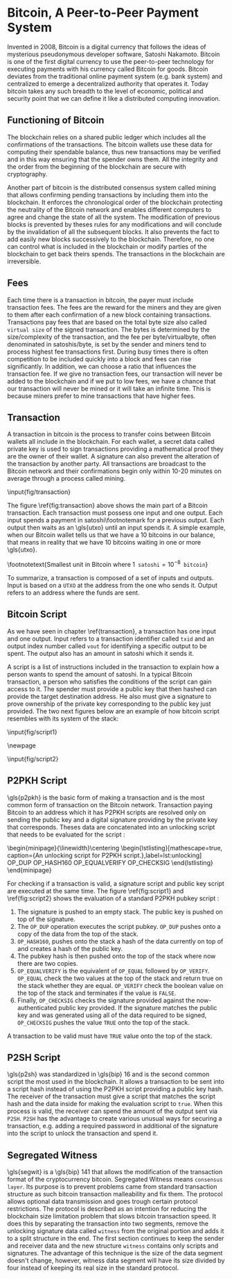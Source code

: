 # Bitcoin, A Peer-to-Peer Payment System

Invented in 2008, Bitcoin is a digital currency that follows the ideas of mysterious pseudonymous developer software, Satoshi Nakamoto. Bitcoin is one of the first digital currency to use the peer-to-peer technology for executing payments with his currency called Bitcoin for goods. Bitcoin deviates from the traditional online payment system (e.g. bank system) and centralized to emerge a decentralized authority that operates it. Today bitcoin takes any such breadth to the level of economic, political and security point that we can define it like a distributed computing innovation.

## Functioning of Bitcoin

The blockchain relies on a shared public ledger which includes all the confirmations of the transactions. The bitcoin wallets use these data for computing their spendable balance, thus new transactions may be verified and in this way ensuring that the spender owns them. All the integrity and the order from the beginning of the blockchain are secure with cryptography.

Another part of bitcoin is the distributed consensus system called mining that allows confirming pending transactions by including them into the blockchain. It enforces the chronological order of the blockchain protecting the neutrality of the Bitcoin network and enables different computers to agree and change the state of all the system. The modification of previous blocks is prevented by theses rules for any modifications and will conclude by the invalidation of all the subsequent blocks. It also prevents the fact to add easily new blocks successively to the blockchain. Therefore, no one can control what is included in the blockchain or modify parties of the blockchain to get back theirs spends. The transactions in the blockchain are irreversible.

## Fees

Each time there is a transaction in bitcoin, the payer must include transaction fees. The fees are the reward for the miners and they are given to them after each confirmation of a new block containing transactions. Transactions pay fees that are based on the total byte size also called `virtual size` of the signed transaction. The bytes is determined by the size/complexity of the transaction, and the fee per byte/virtualbyte, often denominated in satoshis/byte, is set by the sender and miners tend to process highest fee transactions first.  During busy times there is often competition to be included quickly into a block and fees can rise significantly. In addition, we can choose a ratio that influences the transaction fee. If we give no transaction fees, our transaction will never be added to the blockchain and if we put to low fees, we have a chance that our transaction will never be mined or it will take an infinite time. This is because miners prefer to mine transactions that have higher fees.

## Transaction

A transaction in bitcoin is the process to transfer coins between Bitcoin wallets all include in the blockchain. For each wallet, a secret data called private key is used to sign transactions providing a mathematical proof they are the owner of their wallet. A signature can also prevent the alteration of the transaction by another party. All transactions are broadcast to the Bitcoin network and their confirmations begin only within 10-20 minutes on average through a process called mining. 

\input{fig/transaction}

The figure \ref{fig:transaction} above shows the main part of a Bitcoin transaction. Each transaction must possess one input and one output. Each input spends a payment in satoshi\footnotemark for a previous output. Each output then waits as an \gls{utxo} until an input spends it. A simple example, when our Bitcoin wallet tells us that we have a 10 bitcoins in our balance, that means in reality that we have 10 bitcoins waiting in one or more \gls{utxo}.

\footnotetext{Smallest unit in Bitcoin where $1 \texttt{ satoshi} = 10^{-8} \texttt{ bitcoin}$}

To summarize, a transaction is composed of a set of inputs and outputs. Input is based on a `UTXO` at the address from the one who sends it.  Output refers to an address where the funds are sent. 

## Bitcoin Script
As we have seen in chapter \ref{transaction}, a transaction has one input and one output. Input refers to a transaction identifier called `txid` and an output index number called `vout` for identifying a specific output to be spent. The output also has an amount in satoshi which it sends it. 

A script is a list of instructions included in the transaction to explain how a person wants to spend the amount of satoshi. In a typical Bitcoin transaction, a person who satisfies the conditions of the script can gain access to it. The spender must provide a public key that then hashed can provide the target destination address. He also must give a signature to prove ownership of the private key corresponding to the public key just provided. The two next figures below are an example of how bitcoin script resembles with its system of the stack:

\input{fig/script1}

\newpage

\input{fig/script2}

## P2PKH Script

\gls{p2pkh} is the basic form of making a transaction and is the most common form of transaction on the Bitcoin network. Transaction paying Bitcoin to an address which it has P2PKH scripts are resolved only on sending the public key and a digital signature providing by the private key that corresponds. Theses data are concatenated into an unlocking script that needs to be evaluated for the script :

\begin{minipage}{\linewidth}\centering
\begin{lstlisting}[mathescape=true, caption={An unlocking script for P2PKH script.},label=lst:unlocking]  
    <Sig> <PubKey> OP_DUP 
    OP_HASH160 <PubkeyHash> OP_EQUALVERIFY OP_CHECKSIG
\end{lstlisting}
\end{minipage}


For checking if a transaction is valid, a signature script and public key script are executed at the same time. The figure \ref{fig:script1} and \ref{fig:script2} shows the evaluation of a standard P2PKH pubkey script : 

1. The signature is pushed to an empty stack. The public key is pushed on top of the signature.
2. The `OP_DUP` operation executes the script pubkey. `OP_DUP` pushes onto a copy of the data from the top of the stack.
3. `OP_HASH160`, pushes onto the stack a hash of the data currently on top of and creates a hash of the public key.
4. The pubkey hash is then pushed onto the top of the stack where now there are two copies.
5. `OP_EQUALVERIFY` is the equivalent of `OP_EQUAL` followed by `OP_VERIFY`. `OP_EQUAL` check the two values at the top of the stack and return true on the stack whether they are equal. `OP_VERIFY` check the boolean value on the top of the stack and terminates if the value is `FALSE`.
6. Finally, `OP_CHECKSIG` checks the signature provided against the now-authenticated public key provided. If the signature matches the public key and was generated using all of the data required to be signed, `OP_CHECKSIG` pushes the value `TRUE` onto the top of the stack.

A transaction to be valid must have `TRUE` value onto the top of the stack.

## P2SH Script

\gls{p2sh} was standardized in \gls{bip} 16 and is the second common script the most used in the blockchain. It allows a transaction to be sent into a script hash instead of using the P2PKH script providing a public key hash. The receiver of the transaction must give a script that matches the script hash and the data inside for making the evaluation script to `true`. When this process is valid, the receiver can spend the amount of the output sent via `P2SH`. `P2SH` has the advantage to create various unusual ways for securing a transaction, e.g. adding a required password in additional of the signature into the script to unlock the transaction and spend it.

## Segregated Witness

\gls{segwit} is a \gls{bip} 141 that allows the modification of the transaction format of the cryptocurrency bitcoin. Segregated Witness means `consensus layer`. Its purpose is to prevent problems came from standard transaction structure as such bitcoin transaction malleability and fix them. The protocol allows optional data transmission and goes trough certain protocol restrictions. The protocol is described as an intention for reducing the blockchain size limitation problem that slows bitcoin transaction speed. It does this by separating the transaction into two segments, remove the unlocking signature data called `witness` from the original portion and adds it to a split structure in the end. The first section continues to keep the sender and receiver data and the new structure `witness` contains only scripts and signatures. The advantage of this technique is the size of the data segment doesn't change, however, witness data segment will have its size divided by four instead of keeping its real size in the standard protocol.

